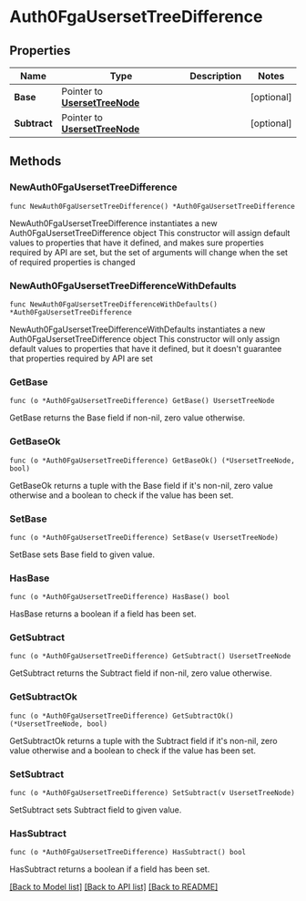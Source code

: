 # Auth0FgaUsersetTreeDifference

## Properties

Name | Type | Description | Notes
------------ | ------------- | ------------- | -------------
**Base** | Pointer to [**UsersetTreeNode**](UsersetTreeNode.md) |  | [optional] 
**Subtract** | Pointer to [**UsersetTreeNode**](UsersetTreeNode.md) |  | [optional] 

## Methods

### NewAuth0FgaUsersetTreeDifference

`func NewAuth0FgaUsersetTreeDifference() *Auth0FgaUsersetTreeDifference`

NewAuth0FgaUsersetTreeDifference instantiates a new Auth0FgaUsersetTreeDifference object
This constructor will assign default values to properties that have it defined,
and makes sure properties required by API are set, but the set of arguments
will change when the set of required properties is changed

### NewAuth0FgaUsersetTreeDifferenceWithDefaults

`func NewAuth0FgaUsersetTreeDifferenceWithDefaults() *Auth0FgaUsersetTreeDifference`

NewAuth0FgaUsersetTreeDifferenceWithDefaults instantiates a new Auth0FgaUsersetTreeDifference object
This constructor will only assign default values to properties that have it defined,
but it doesn't guarantee that properties required by API are set

### GetBase

`func (o *Auth0FgaUsersetTreeDifference) GetBase() UsersetTreeNode`

GetBase returns the Base field if non-nil, zero value otherwise.

### GetBaseOk

`func (o *Auth0FgaUsersetTreeDifference) GetBaseOk() (*UsersetTreeNode, bool)`

GetBaseOk returns a tuple with the Base field if it's non-nil, zero value otherwise
and a boolean to check if the value has been set.

### SetBase

`func (o *Auth0FgaUsersetTreeDifference) SetBase(v UsersetTreeNode)`

SetBase sets Base field to given value.

### HasBase

`func (o *Auth0FgaUsersetTreeDifference) HasBase() bool`

HasBase returns a boolean if a field has been set.

### GetSubtract

`func (o *Auth0FgaUsersetTreeDifference) GetSubtract() UsersetTreeNode`

GetSubtract returns the Subtract field if non-nil, zero value otherwise.

### GetSubtractOk

`func (o *Auth0FgaUsersetTreeDifference) GetSubtractOk() (*UsersetTreeNode, bool)`

GetSubtractOk returns a tuple with the Subtract field if it's non-nil, zero value otherwise
and a boolean to check if the value has been set.

### SetSubtract

`func (o *Auth0FgaUsersetTreeDifference) SetSubtract(v UsersetTreeNode)`

SetSubtract sets Subtract field to given value.

### HasSubtract

`func (o *Auth0FgaUsersetTreeDifference) HasSubtract() bool`

HasSubtract returns a boolean if a field has been set.


[[Back to Model list]](../README.md#documentation-for-models) [[Back to API list]](../README.md#documentation-for-api-endpoints) [[Back to README]](../README.md)


